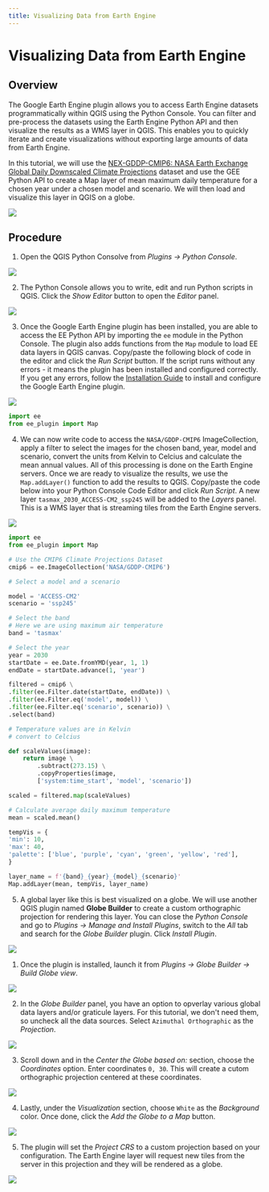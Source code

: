```yaml
---
title: Visualizing Data from Earth Engine
---
```


# Visualizing Data from Earth Engine

## Overview

The Google Earth Engine plugin allows you to access Earth Engine datasets programmatically within QGIS using the Python Console. You can filter and pre-process the datasets using the Earth Engine Python API and then visualize the results as a WMS layer in QGIS. This enables you to quickly iterate and create visualizations without exporting large amounts of data from Earth Engine.

In this tutorial, we will use the [NEX-GDDP-CMIP6: NASA Earth Exchange Global Daily Downscaled Climate Projections](https://developers.google.com/earth-engine/datasets/catalog/NASA_GDDP-CMIP6) dataset and use the GEE Python API to create a Map layer of mean maximum daily temperature for a chosen year under a chosen model and scenario. We will then load and visualize this layer in QGIS on a globe.

![](../images/visualization_globe.png)

## Procedure

1. Open the QGIS Python Consolve from *Plugins → Python Console*.

![](../images/visualization1.png)

2. The Python Console allows you to write, edit and run Python scripts in QGIS. Click the *Show Editor* button to open the *Editor* panel.

![](../images/visualization2.png)

3. Once the Google Earth Engine plugin has been installed, you are able to access the EE Python API by importing the `ee` module in the Python Console. The plugin also adds functions from the `Map` module to load EE data layers in QGIS canvas. Copy/paste the following block of code in the editor and click the *Run Script* button. If the script runs without any errors - it means the plugin has been installed and configured correctly. If you get any errors, follow the [Installation Guide](../installation.md) to install and configure the Google Earth Engine plugin.

![](../images/visualization3.png)

```python
import ee
from ee_plugin import Map
```
4. We can now write code to access the `NASA/GDDP-CMIP6` ImageCollection, apply a filter to select the images for the chosen band, year, model and scenario, convert the units from Kelvin to Celcius and calculate the mean annual values. All of this processing is done on the Earth Engine servers. Once we are ready to visualize the results, we use the `Map.addLayer()` function to add the results to QGIS. Copy/paste the code below into your Python Console Code Editor and click *Run Script*. A new layer `tasmax_2030_ACCESS-CM2_ssp245` will be added to the *Layers* panel. This is a WMS layer that is streaming tiles from the Earth Engine servers. 

![](../images/visualization4.png)

```python
import ee
from ee_plugin import Map

# Use the CMIP6 Climate Projections Dataset
cmip6 = ee.ImageCollection('NASA/GDDP-CMIP6')

# Select a model and a scenario

model = 'ACCESS-CM2'
scenario = 'ssp245'

# Select the band
# Here we are using maximum air temperature
band = 'tasmax'

# Select the year
year = 2030
startDate = ee.Date.fromYMD(year, 1, 1)
endDate = startDate.advance(1, 'year')

filtered = cmip6 \
.filter(ee.Filter.date(startDate, endDate)) \
.filter(ee.Filter.eq('model', model)) \
.filter(ee.Filter.eq('scenario', scenario)) \
.select(band)

# Temperature values are in Kelvin
# convert to Celcius

def scaleValues(image):
    return image \
        .subtract(273.15) \
        .copyProperties(image,
        ['system:time_start', 'model', 'scenario'])

scaled = filtered.map(scaleValues)

# Calculate average daily maximum temperature
mean = scaled.mean()

tempVis = {
'min': 10,
'max': 40,
'palette': ['blue', 'purple', 'cyan', 'green', 'yellow', 'red'],
}

layer_name = f'{band}_{year}_{model}_{scenario}'
Map.addLayer(mean, tempVis, layer_name)
```

5. A global layer like this is best visualized on a globe. We will use another QGIS plugin named **Globe Builder** to create a custom orthographic projection for rendering this layer. You can close the *Python Console* and go to *Plugins → Manage and Install Plugins*, switch to the *All* tab and search for the *Globe Builder* plugin. Click *Install Plugin*.

![](../images/visualization5.png)

1. Once the plugin is installed, launch it from *Plugins → Globe Builder → Build Globe view*. 

![](../images/visualization6.png)

2. In the *Globe Builder* panel, you have an option to opverlay various global data layers and/or graticule layers. For this tutorial, we don't need them, so uncheck all the data sources. Select `Azimuthal Orthographic` as the *Projection*.

![](../images/visualization7.png)

3. Scroll down and in the *Center the Globe based on:* section, choose the *Coordinates* option. Enter coordinates `0, 30`. This will create a cutom orthographic projection centered at these coordinates.

![](../images/visualization8.png)

4. Lastly, under the *Visualization* section, choose `White` as the *Background* color. Once done, click the *Add the Globe to a Map* button.

![](../images/visualization9.png)

5.  The plugin will set the *Project CRS* to a custom projection based on your configuration. The Earth Engine layer will request new tiles from the server in this projection and they will be rendered as a globe.

![](../images/visualization10.png)
